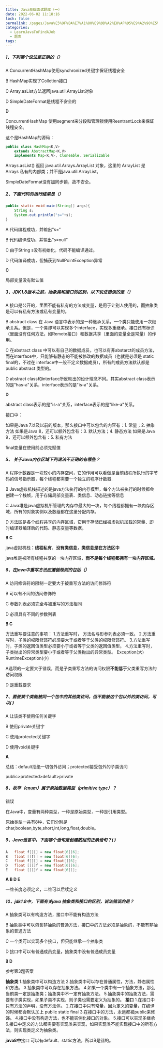 ```yaml
---
title: Java基础面试题库（一）
date: 2022-06-02 11:18:16
lock: false
permalink: /pages/Java%E5%9F%BA%E7%A1%80%E9%9D%A2%E8%AF%95%E9%A2%98%E5%BA%93%EF%BC%88%E4%B8%80%EF%BC%89
categories:
  - LearnJavaToFindAJob
  - 题库
tags:
---
```

##### 1、下列哪个说法是正确的（）

A	ConcurrentHashMap使用synchronized关键字保证线程安全

B	HashMap实现了Collction接口

C	Array.asList方法返回java.util.ArrayList对象

D	SimpleDateFormat是线程不安全的



**D**

ConcurrentHashMap 使用segment来分段和管理锁使用ReentrantLock来保证线程安全。

这个是HashMap的源码：

```java
public class HashMap<K,V>
    extends AbstractMap<K,V>
    implements Map<K,V>, Cloneable, Serializable
```

 Arrays.asList()  返回  java.util.Arrays.ArrayList 对象，这里的 ArrayList 是 Arrays 私有的内部类；并不是java.util.ArrayList。

SimpleDateFormat没有加同步锁，故不安全。



##### 2、下面代码的运行结果是（）

```java
public static void main(String[] args){
    String s;
    System.out.println("s="+s);
}
```

A	代码编程成功，并输出”s=”

B	代码编译成功，并输出”s=null”

C	由于String s没有初始化，代码不能编译通过。

D	代码编译成功，但捕获到NullPointException异常



**C**

局部变量没有默认值



##### 3、JDK1.8版本之前，抽象类和接口的区别，以下说法错误的是（）

A	 接口是公开的，里面不能有私有的方法或变量，是用于让别人使用的，而抽象类是可以有私有方法或私有变量的。

B	abstract class 在 Java 语言中表示的是一种继承关系，一个类只能使用一次继承关系。但是，一个类却可以实现多个interface，实现多重继承。接口还有标识（里面没有任何方法，如Remote接口）和数据共享（里面的变量全是常量）的作用。

C	在abstract class 中可以有自己的数据成员，也可以有非abstarct的成员方法，而在interface中，只能够有静态的不能被修改的数据成员（也就是必须是 static final的，不过在 interface中一般不定义数据成员），所有的成员方法默认都是 public abstract 类型的。

D	abstract class和interface所反映出的设计理念不同。其实abstract class表示的是"has-a"关系，interface表示的是"is-a"关系。



**D**

abstract class表示的是"is-a"关系，interface表示的是"like-a"关系。



接口中：

如果是Java 7以及以前的版本，那么接口中可以包含的内容有：1. 常量；2. 抽象方法
如果是Java 8，还可以额外包含有：3. 默认方法；4. 静态方法
如果是Java 9，还可以额外包含有：5. 私有方法

final变量在使用前必须先赋值



##### 5、 关于Java内存区域下列说法不正确的有哪些？

A	程序计数器是一块较小的内存空间，它的作用可以看做是当前线程所执行的字节码的信号指示器，每个线程都需要一个独立的程序计数器.

B	Java虚拟机栈描述的是java方法执行的内存模型，每个方法被执行的时候都会创建一个栈帧，用于存储局部变量表、类信息、动态链接等信息

C	Java堆是java虚拟机所管理的内存中最大的一块，每个线程都拥有一块内存区域，所有的对象实例以及数组都在这里分配内存。

D	方法区是各个线程共享的内存区域，它用于存储已经被虚拟机加载的常量、即时编译器编译后的代码、静态变量等数据。



 **B C** 

java虚拟机栈：**线程私有**，**没有类信息，类信息是在方法区中**

java堆是被所有线程共享的一块内存区域，**而不是每个线程都拥有一块内存区域。**



##### 6、在java中重写方法应遵循规则的包括（）

A	访问修饰符的限制一定要大于被重写方法的访问修饰符

B	可以有不同的访问修饰符

C	参数列表必须完全与被重写的方法相同

D	必须具有不同的参数列表



**B C**

方法重写要注意的事项：
    1.方法重写时， 方法名与形参列表必须一致。
    2.方法重写时，子类的权限修饰符必须要大于或者等于父类的权限修饰符。
    3.方法重写时，子类的返回值类型必须要小于或者等于父类的返回值类型。
    4.方法重写时， 子类抛出的异常类型要小于或者等于父类抛出的异常类型。
            Exception(大)
            RuntimeException(小)

A选项的一定要大于错误，而是子类重写方法的访问权限**不能低于**父类重写方法的访问权限

D 是重载要求



##### 7、要使某个类能被同一个包中的其他类访问，但不能被这个包以外的类访问，可以( )

A	让该类不使用任何关键字

B	使用private关键字

C	使用protected关键字

D	使用void关键字



**A**

总结：default拒绝一切包外访问；protected接受包外的子类访问

public>protected>default>private



##### 8、枚举（enum）属于原始数据类型（primitive type）？

错误



在Java中，变量有两种类型，一种是原始类型，一种是引用类型。

原始类型一共有8种，它们分别是char,boolean,byte,short,int,long,float,double。



##### 9、Java语言中，下面哪个语句是创建数组的正确语句？(   )

```java
A	float f[][] = new float[6][6];
B	float []f[] = new float[6][6];
C	float f[][] = new float[][6];
D	float [][]f = new float[6][6];
E	float [][]f = new float[6][];
```



**A B D E**

一维长度必须定义，二维可以后续定义





##### 10、jdk1.8中，下面有关java 抽象类和接口的区别，说法错误的是？

A	抽象类可以有构造方法，接口中不能有构造方法

B	抽象类中可以包含非抽象的普通方法，接口中的方法必须是抽象的，不能有非抽象的普通方法

C	一个类可以实现多个接口，但只能继承一个抽象类

D	接口中可以有普通成员变量，抽象类中没有普通成员变量



**B D** 

参考第3题答案

**抽象类**
1.抽象类中可以构造方法
2.抽象类中可以存在普通属性，方法，静态属性和方法。
3.抽象类中可以存在抽象方法。
4.如果一个类中有一个抽象方法，那么当前类一定是抽象类；抽象类中不一定有抽象方法。
5.抽象类中的抽象方法，需要有子类实现，如果子类不实现，则子类也需要定义为抽象的。
**接口**
1.在接口中只有方法的声明，没有方法体。
2.在接口中只有常量，因为定义的变量，在编译的时候都会默认加上 public static final 
3.在接口中的方法，永远都被public来修饰。
4.接口中没有构造方法，也不能实例化接口的对象。
5.接口可以实现多继承
6.接口中定义的方法都需要有实现类来实现，如果实现类不能实现接口中的所有方法，则实现类定义为抽象类。



**java8中**接口 可以有default、static方法，所以B是错的。